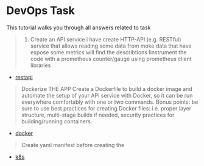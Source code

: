 # DevOps Task 
This tutorial walks you through all answers related to task 

> 1. Create an API service
i have create HTTP-API (e.g. RESTful) service that allows reading some data from moke data that have expose some metrics will find the describtions Iinstrument the code with a prometheus counter/gauge using prometheus
client libraries
* [restapi](api/restapi.md)



> Dockerize THE APP 
 Create a Dockerfile to build a docker image and automate the setup of your API
 service with Docker, so it can be run everywhere comfortably with one or two
 commands. 
 Bonus points:
 be sure to use best practices for creating Docker files: i.e. proper layer
structure, multi-stage builds if needed, security practices for building/running
containers.
* [docker](docker/docker.md)

> Create yaml manifest before creating the 

* [k8s](k8s/k8s.md)
